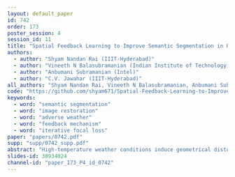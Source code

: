 ```yaml
---
layout: default_paper
id: 742
order: 173
poster_session: 4
session_id: 11
title: "Spatial Feedback Learning to Improve Semantic Segmentation in Hot Weather"
authors:
  - author: "Shyam Nandan Rai (IIIT-Hyderabad)"
  - author: "Vineeth N Balasubramanian (Indian Institute of Technology, Hyderabad)"
  - author: "Anbumani Subramanian (Intel)"
  - author: "C.V. Jawahar (IIIT-Hyderabad)"
all_authors: "Shyam Nandan Rai, Vineeth N Balasubramanian, Anbumani Subramanian and C.V. Jawahar"
code: "https://github.com/shyam671/Spatial-Feedback-Learning-to-ImproveSemantic-Segmentation-in-Hot-Weather"
keywords:
  - word: "semantic segmentation"
  - word: "image restoration"
  - word: "adverse weather"
  - word: "feedback mechanism"
  - word: "iterative focal loss"
paper: "papers/0742.pdf"
supp: "supp/0742_supp.pdf"
abstract: "High-temperature weather conditions induce geometrical distortions in images which can adversely affect the performance of a computer vision model performing downstream tasks such as semantic segmentation. The performance of such models has been shown to improve by adding a restoration network before a semantic segmentation network. The restoration network removes the geometrical distortions from the images and shows improved segmentation results. However, this approach suffers from a major architectural drawback that is the restoration network does not learn directly from the errors of the segmentation network. In other words, the restoration network is not task aware. In this work, we propose a semantic feedback learning approach, which improves the task of semantic segmentation giving a feedback response into the restoration network. This response works as an attend and fix mechanism by focusing on those areas of an image where restoration needs improvement. Also, we proposed loss functions: Iterative Focal Loss (iFL) and Class-Balanced Iterative Focal Loss (CB-iFL), which are specifically designed to improve the performance of the feedback network. These losses focus more on those samples that are continuously miss-classified over successive iterations. Our approach gives a gain of 17.41 mIoU over the standard segmentation model, including the additional gain of 1.9 mIoU with CB-iFL on the Cityscapes dataset."
slides-id: 38934024
channel-id: "paper_173_P4_id_0742"
---
```

